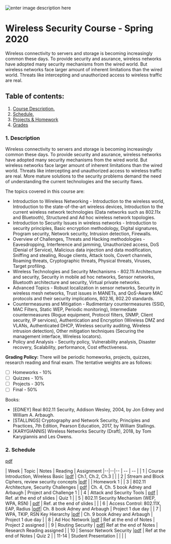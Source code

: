 
![enter image description here](https://www.uit.edu.vn/sites/vi/files/banner.png)

# Wireless Security Course - Spring 2020

Wireless connectivity to servers and storage is becoming increasingly common these days. To provide security and asurance, wireless networks have adopted many security mechanisms from the wired world. But wireless networks face larger amount of inherent limitations than the wired world. Threats like intercepting and unauthorized access to wireless traffic are real.


## Table of contents:
1.  [ Course Description. ](#desc)  
2. [ Schedule. ](#schedule)  
3. [Projects & Homework](#projects)
4. [Grades](#grade)
  
<a  name="desc"></a>  
### 1. Description  
  
Wireless connectivity to servers and storage is becoming increasingly common these days. To provide security and asurance, wireless networks have adopted many security mechanisms from the wired world. But wireless networks face larger amount of inherent limitations than the wired world. Threats like intercepting and unauthorized access to wireless traffic are real. More mature solutions to the security problems demand the need of understanding the current technologies and the security flaws.

The topics covered in this course are:

 - Introduction to Wireless Networking - Introduction to the wireless world, Introduction to the state-of-the-art wireless devices, Introduction to the current wireless network technologies (Data networks such as 802.11x and Bluetooth), Structured and Ad hoc wireless network topologies.
 - Introduction to Security Issues in wireless networks - Introduction to security principles, Basic encryption methodology, Digital signatures, Program security, Network security, Intrusion detection, Firewalls.
 - Overview of Challenges, Threats and Hacking methodologies - Eavesdropping, Interference and jamming, Unauthorized access, DoS (Denial of Service), Malicious data injection and data modification, Sniffing and stealing, Rouge clients, Attack tools, Covert channels, Roaming threats, Cryptographic threats, Physical threats, Viruses, Target profiling.
 - Wireless Technologies and Security Mechanisms - 802.11i Architecture and security, Security in mobile ad hoc networks, Sensor networks, Bluetooth architecture and security, Virtual private networks.
 - Advanced Topics - Robust localization in sensor networks, Security in wireless mesh networks, Trust issues in MANETs, and QoS-Aware MAC protocols and their security implications, 802.16, 802.20 standards.
 - Countermeasures and Mitigation - Rudimentary countermeasures (SSID, MAC Filters, Static WEP, Periodic monitoring), Intermediate countermeasures (Rogue equipment, Protocol filters, SNMP, Client security, IP services), Authentication and Encryption (Wireless DMZ and VLANs, Authenticated DHCP, Wireless security auditing, Wireless intrusion detection), Other mitigation techniques (Securing the management interface, Wireless locators).
 - Policy and Analysis - Security policy, Vulnerability analysis, Disaster recovery, Scalability, performance, Cost effectiveness.
 
**Grading Policy:** There will be periodic homeworks, projects, quizzes, research reading and final exam. The tentative weights are as follows: 
 - [ ] Homeworks - 10%
 - [ ] Quizzes - 10%
 - [ ] Projects - 30%
 - [ ] Final - 50%

Books: 
-   [EDNEY] Real 802.11 Security, Addison Wesley, 2004,   by Jon Edney and William A. Arbaugh.
-   [STALLINGS] Cryptography and Network Security, Principles and Practices, 7th Edition, Pearson Education, 2017,  by William Stallings.
-   [KARYGIANNIS] Wireless Networks Security (Draft),  2018,  by Tom Karygiannis and Les Owens.
  
<a  name="schedule"></a>  
### 2. Schedule

[pdf](resourses/slides/lec-01.pdf)

| Week | Topic | Notes | Reading | Assignment |--|--|-- | -- | -- | | 1
| Course Introduction, Wireless Basic
|[pdf](resourses/slides/lec-01.pdf) | Ch.1, Ch.2, Ch.3 | | | 2 | Stream
and Block Ciphers, review security concepts
|[pdf](resourses/slides/lec-03.pdf) | | Homework 1 | | 3 | 802.11
Architecture, Security Challenges | [pdf](resourses/slides/lec-05.pdf) |
Ch. 4, Ch. 5 book Adney and Arbaugh | Project and Challenge 1 | | 4 |
Attack and Security Tools | [pdf](resourses/slides/lec-07.pdf) | Ref. at
the end of slides | Quiz 1 | | 5 | 802.11 Security Mechanism (WEP, WPA,
RSN) | [pdf](resourses/slides/lec-09.pdf) | Ref. at the end of slides |
| | 6 | Access Control: 802.11X, EAP, Radius
|[pdf](resourses/slides/lec-10.pdf)| Ch. 8 book Adney and Arbaugh |
Project 1 due day | | 7 | WPA, TKIP, RSN Key Hierarchy
|[pdf](resourses/slides/lec-13.pdf) | Ch. 9 book Adney and Arbaugh |
Project 1 due day | | 8 | Ad Hoc Network
|[pdf](resourses/slides/lec-20.pdf) | Ref at the end of Notes | Project
2 assigned | | 9 | Routing Security |
[pdf](resourses/slides/lec-21.pdf)| Ref at the end of Notes | Research
Reading assigned | | 10 | Sensor Network Security
|[pdf](resourses/slides/lec-23.pdf) | Ref at the end of Notes | Quiz 2 |
| 11-14 | Student Presentation | | | |










